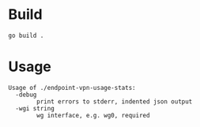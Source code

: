 # Build
```
go build .
```
# Usage
```
Usage of ./endpoint-vpn-usage-stats:
  -debug
        print errors to stderr, indented json output
  -wgi string
        wg interface, e.g. wg0, required
```